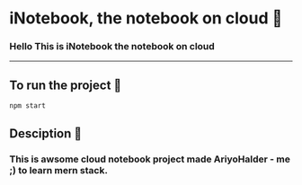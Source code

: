# iNotebook, the notebook on cloud 📒
### Hello This is iNotebook the notebook on cloud

-----
## To run the project 🚀
```
npm start
```
## Desciption 📑
### This is awsome cloud notebook project made AriyoHalder - me ;) to learn mern stack.